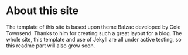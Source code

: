 # About this site

The template of this site is based upon theme Balzac developed by Cole Townsend. Thanks to him for creating such a great layout for a blog. The whole site, this template and use of Jekyll are all under active testing, so this readme part will also grow soon.